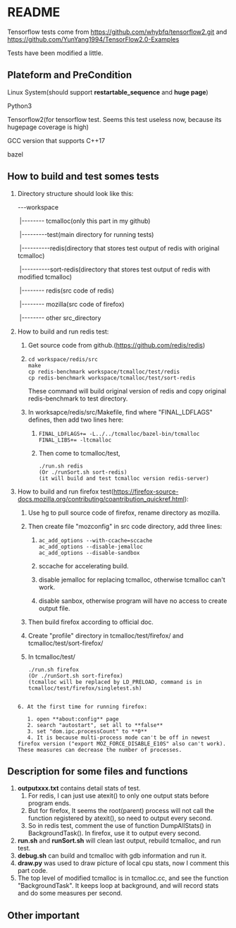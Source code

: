 # README
Tensorflow tests come from https://github.com/whybfq/tensorflow2.git and https://github.com/YunYang1994/TensorFlow2.0-Examples

Tests have been modified a little.

## Plateform and PreCondition
Linux System(should support **restartable_sequence** and **huge page**)

Python3

Tensorflow2(for tensorflow test. Seems this test useless now, because its hugepage coverage is high)

GCC version that supports C++17

bazel

## How to build and test somes tests

1. Directory structure should look like this:

   ---workspace

   ​           |-------- tcmalloc(only this part in my github)

   ​                              |---------test(main directory for running tests)

   ​                                      |----------redis(directory that stores test output of redis with original tcmalloc)

   ​                                      |----------sort-redis(directory that stores test output of redis with modified tcmalloc)

   ​           |-------- redis(src code of redis)

   ​           |-------- mozilla(src code of firefox)

   ​           |-------- other src_directory

2. How to build and run redis test:

   1. Get source code from github.(https://github.com/redis/redis)

   2. ```
      cd workspace/redis/src
      make
      cp redis-benchmark workspace/tcmalloc/test/redis
      cp redis-benchmark workspace/tcmalloc/test/sort-redis
      ```

      These command will build original version of redis and copy original redis-benchmark to test directory.

   3. In worksapce/redis/src/Makefile, find where "FINAL_LDFLAGS" defines, then add two lines here:

      1. ```
         FINAL_LDFLAGS+= -L../../tcmalloc/bazel-bin/tcmalloc
         FINAL_LIBS+= -ltcmalloc
         ```

      2. Then come to tcmalloc/test, 

         ```
         ./run.sh redis
         (Or ./runSort.sh sort-redis)
         (it will build and test tcmalloc version redis-server)
         ```

3. How to build and run firefox test(https://firefox-source-docs.mozilla.org/contributing/coantribution_quickref.html):

   1. Use hg to pull source code of firefox, rename directory as mozilla.

   2. Then create file "mozconfig" in src code directory, add three lines:

      1. ```
         ac_add_options --with-ccache=sccache
         ac_add_options --disable-jemalloc
         ac_add_options --disable-sandbox
         ```

      2. sccache for accelerating build.

      3. disable jemalloc for replacing tcmalloc, otherwise tcmalloc can't work.

      4. disable sanbox, otherwise program will have no access to create output file.

   3. Then build firefox according to official doc.

   4. Create "profile" directory in tcmalloc/test/firefox/ and tcmalloc/test/sort-firefox/

   5. In tcmalloc/test/

      ```
      ./run.sh firefox
      (Or ./runSort.sh sort-firefox) 
      (tcmalloc will be replaced by LD_PRELOAD, command is in tcmalloc/test/firefox/singletest.sh)
   ```
   
   6. At the first time for running firefox:
   
      1. open **about:config** page
      2. search "autostart", set all to **false** 
      3. set "dom.ipc.processCount" to **0**
      4. It is because multi-process mode can't be off in newest firefox version ("export MOZ_FORCE_DISABLE_E10S" also can't work). These measures can decrease the number of processes.

## Description for some files and functions
1. **outputxxx.txt** contains detail stats of test.
   1. For redis, I can just use atexit() to only one output stats before program ends.
   2. But for firefox, It seems the root(parent) process will not call the function registered by atexit(), so need to output every second.
   3. So in redis test, comment the use of function DumpAllStats() in BackgroundTask(). In firefox, use it to output every second.
2. **run.sh** and **runSort.sh** will clean last output, rebuild tcmalloc, and run test.
3. **debug.sh** can build and tcmalloc with gdb information and run it.
4. **draw.py** was used to draw picture of local cpu stats, now I comment this part code.
5. The top level of modified tcmalloc is in tcmalloc.cc, and see the function "BackgroundTask". It keeps loop at background, and will record stats and do some measures per second.

## Other important
